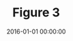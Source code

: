---
layout: post
title:  "Figure 3"
date:   2016-01-01 00:00:00
categories: Malerei
image: images/02.jpg
image_y: images/02_y.jpg
material: Acryl auf Leinwand
size: 85x60 cm
year: 2015
---